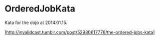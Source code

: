 OrderedJobKata
==============

Kata for the dojo at 2014.01.15.

[http://invalidcast.tumblr.com/post/52980617776/the-ordered-jobs-kata]
